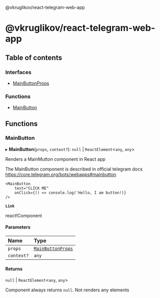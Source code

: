 @vkruglikov/react-telegram-web-app

# @vkruglikov/react-telegram-web-app

## Table of contents

### Interfaces

- [MainButtonProps](interfaces/MainButtonProps.md)

### Functions

- [MainButton](README.md#mainbutton)

## Functions

### MainButton

▸ **MainButton**(`props`, `context?`): `null` \| `ReactElement`<`any`, `any`\>

Renders a MainMutton component in React app

The MainButton component is described in official telegram docs
https://core.telegram.org/bots/webapps#mainbutton

```tsx
<MainButton
    text="CLICK ME"
    onClick={() => console.log('Hello, I am button!)}
/>
```

**`Link`**

react!Component

#### Parameters

| Name       | Type                                               |
| :--------- | :------------------------------------------------- |
| `props`    | [`MainButtonProps`](interfaces/MainButtonProps.md) |
| `context?` | `any`                                              |

#### Returns

`null` \| `ReactElement`<`any`, `any`\>

Component always returns `null`. Not renders any elements
